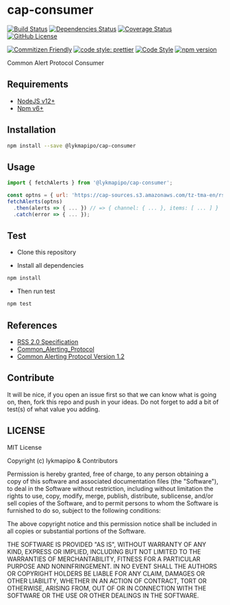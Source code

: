 # cap-consumer

[![Build Status](https://app.travis-ci.com/lykmapipo/cap-consumer.svg?branch=master)](https://app.travis-ci.com/lykmapipo/cap-consumer)
[![Dependencies Status](https://david-dm.org/lykmapipo/cap-consumer.svg)](https://david-dm.org/lykmapipo/cap-consumer)
[![Coverage Status](https://coveralls.io/repos/github/lykmapipo/cap-consumer/badge.svg?branch=master)](https://coveralls.io/github/lykmapipo/cap-consumer?branch=master)
[![GitHub License](https://img.shields.io/github/license/lykmapipo/cap-consumer)](https://github.com/lykmapipo/cap-consumer/blob/master/LICENSE) 

[![Commitizen Friendly](https://img.shields.io/badge/commitizen-friendly-brightgreen.svg)](http://commitizen.github.io/cz-cli/)
[![code style: prettier](https://img.shields.io/badge/code_style-prettier-ff69b4.svg)](https://github.com/prettier/prettier)
[![Code Style](https://badgen.net/badge/code%20style/airbnb/ff5a5f?icon=airbnb)](https://github.com/airbnb/javascript)
[![npm version](https://img.shields.io/npm/v/@lykmapipo/cap-consumer)](https://www.npmjs.com/package/@lykmapipo/cap-consumer)

Common Alert Protocol Consumer

## Requirements

- [NodeJS v12+](https://nodejs.org)
- [Npm v6+](https://www.npmjs.com/)

## Installation

```sh
npm install --save @lykmapipo/cap-consumer
```

## Usage

```js
import { fetchAlerts } from '@lykmapipo/cap-consumer';

const optns = { url: 'https://cap-sources.s3.amazonaws.com/tz-tma-en/rss.xml' };
fetchAlerts(optns)
  .then(alerts => { ... }) // => { channel: { ... }, items: [ ... ] }
  .catch(error => { ... });
```

## Test

- Clone this repository

- Install all dependencies

```sh
npm install
```

- Then run test

```sh
npm test
```

## References
- [RSS 2.0 Specification](https://cyber.harvard.edu/rss/rss.html)
- [Common_Alerting_Protocol](https://en.wikipedia.org/wiki/Common_Alerting_Protocol)
- [Common Alerting Protocol Version 1.2](http://docs.oasis-open.org/emergency/cap/v1.2/CAP-v1.2-os.html)

## Contribute

It will be nice, if you open an issue first so that we can know what is going on, then, fork this repo and push in your ideas. Do not forget to add a bit of test(s) of what value you adding.

## LICENSE

MIT License

Copyright (c) lykmapipo & Contributors

Permission is hereby granted, free of charge, to any person obtaining a copy of this software and associated documentation files (the "Software"), to deal in the Software without restriction, including without limitation the rights to use, copy, modify, merge, publish, distribute, sublicense, and/or sell copies of the Software, and to permit persons to whom the Software is furnished to do so, subject to the following conditions:

The above copyright notice and this permission notice shall be included in all copies or substantial portions of the Software.

THE SOFTWARE IS PROVIDED "AS IS", WITHOUT WARRANTY OF ANY KIND, EXPRESS OR IMPLIED, INCLUDING BUT NOT LIMITED TO THE WARRANTIES OF MERCHANTABILITY, FITNESS FOR A PARTICULAR PURPOSE AND NONINFRINGEMENT. IN NO EVENT SHALL THE AUTHORS OR COPYRIGHT HOLDERS BE LIABLE FOR ANY CLAIM, DAMAGES OR OTHER LIABILITY, WHETHER IN AN ACTION OF CONTRACT, TORT OR OTHERWISE, ARISING FROM, OUT OF OR IN CONNECTION WITH THE SOFTWARE OR THE USE OR OTHER DEALINGS IN THE SOFTWARE.
